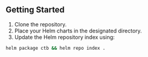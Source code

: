 ## Getting Started

1. Clone the repository.
2. Place your Helm charts in the designated directory.
3. Update the Helm repository index using:

```sh
helm package ctb && helm repo index .
```
